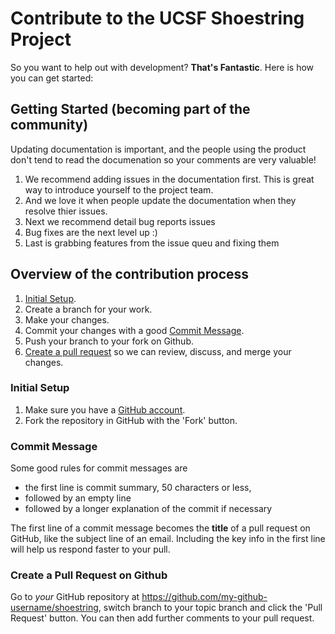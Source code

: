 # Contribute to the UCSF Shoestring Project

So you want to help out with development?  **That's Fantastic**.  Here is how you can get started:

## Getting Started (becoming part of the community)

Updating documentation is important, and the people using the product don't tend to read the documenation so your comments are very valuable! 

1. We recommend adding issues in the documentation first. This is great way to introduce yourself to the project team.
2. And we love it when people update the documentation when they resolve thier issues.
3. Next we recommend detail bug reports issues
4. Bug fixes are the next level up :)
5. Last is grabbing features from the issue queu and fixing them

## Overview of the contribution process

1. [Initial Setup](#initial-setup).
2. Create a branch for your work.
3. Make your changes.
4. Commit your changes with a good [Commit Message](#commit-message).
5. Push your branch to your fork on Github.
6. [Create a pull request](#create-a-pull-request-on-github) so we can review, discuss, and merge your changes.

### Initial Setup

1. Make sure you have a [GitHub account](https://github.com/signup/free).
2. Fork the repository in GitHub with the 'Fork' button.

### Commit Message

Some good rules for commit messages are

 * the first line is commit summary, 50 characters or less,
 * followed by an empty line
 * followed by a longer explanation of the commit if necessary

The first line of a commit message becomes the **title** of a pull
request on GitHub, like the subject line of an email.  Including
the key info in the first line will help us respond faster to
your pull.

### Create a Pull Request on Github

Go to *your* GitHub repository at
https://github.com/my-github-username/shoestring,
switch branch to your topic branch and click the 'Pull Request' button.
You can then add further comments to your pull request.
